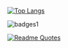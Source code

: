 <!--
**teom275/teom275** is a ✨ _special_ ✨ repository because its `README.md` (this file) appears on your GitHub profile.

Here are some ideas to get you started:

- 🔭 I’m currently working on ...
- 🌱 I’m currently learning ...
- 👯 I’m looking to collaborate on ...
- 🤔 I’m looking for help with ...
- 💬 Ask me about ...
- 📫 How to reach me: ...
- 😄 Pronouns: ...
- ⚡ Fun fact: ...
-->


  
[![Top Langs](https://github-readme-stats.vercel.app/api/top-langs/?username=teom275&layout=compact)](https://github.com/anuraghazra/github-readme-stats)


![badges1](https://dev-to-uploads.s3.amazonaws.com/uploads/articles/6n8fc8zw8pawxveffitx.png)

[![Readme Quotes](https://quotes-github-readme.vercel.app/api?type=horizontal&theme=dark)](https://github.com/piyushsuthar/github-readme-quotes)

